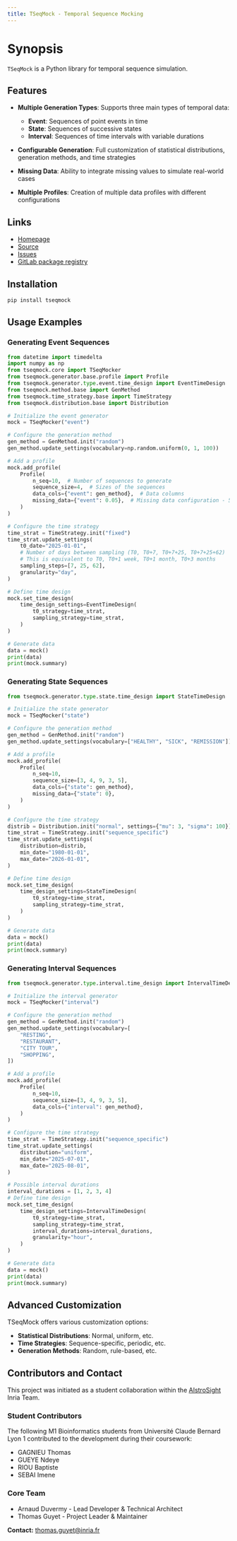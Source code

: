 ```yaml
---
title: TSeqMock - Temporal Sequence Mocking
---
```


# Synopsis

`TSeqMock` is a Python library for temporal sequence simulation.


## Features

- **Multiple Generation Types**: Supports three main types of temporal data:
  - **Event**: Sequences of point events in time
  - **State**: Sequences of successive states
  - **Interval**: Sequences of time intervals with variable durations

- **Configurable Generation**: Full customization of statistical distributions, generation methods, and time strategies

- **Missing Data**: Ability to integrate missing values to simulate real-world cases

- **Multiple Profiles**: Creation of multiple data profiles with different configurations

## Links

* [Homepage](https://gitlab.inria.fr/tanat/core/tseqmock)
* [Source](https://gitlab.inria.fr/tanat/core/tseqmock.git)
* [Issues](https://gitlab.inria.fr/tanat/core/tseqmock/-/issues)
* [GitLab package registry](https://gitlab.inria.fr/tanat/core/tseqmock/-/packages)

## Installation

```bash
pip install tseqmock
```

## Usage Examples

### Generating Event Sequences

```python
from datetime import timedelta
import numpy as np
from tseqmock.core import TSeqMocker
from tseqmock.generator.base.profile import Profile
from tseqmock.generator.type.event.time_design import EventTimeDesign
from tseqmock.method.base import GenMethod
from tseqmock.time_strategy.base import TimeStrategy
from tseqmock.distribution.base import Distribution

# Initialize the event generator
mock = TSeqMocker("event")

# Configure the generation method
gen_method = GenMethod.init("random")
gen_method.update_settings(vocabulary=np.random.uniform(0, 1, 100))

# Add a profile
mock.add_profile(
    Profile(
        n_seq=10,  # Number of sequences to generate
        sequence_size=4,  # Sizes of the sequences
        data_cols={"event": gen_method},  # Data columns
        missing_data={"event": 0.05},  # Missing data configuration - 5% missing
    )
)

# Configure the time strategy
time_strat = TimeStrategy.init("fixed")
time_strat.update_settings(
    t0_date="2025-01-01",
    # Number of days between sampling (T0, T0+7, T0+7+25, T0+7+25+62)
    # This is equivalent to T0, T0+1 week, T0+1 month, T0+3 months
    sampling_steps=[7, 25, 62],
    granularity="day",
)

# Define time design
mock.set_time_design(
    time_design_settings=EventTimeDesign(
        t0_strategy=time_strat,
        sampling_strategy=time_strat,
    )
)

# Generate data
data = mock()
print(data)
print(mock.summary)
```

### Generating State Sequences

```python
from tseqmock.generator.type.state.time_design import StateTimeDesign

# Initialize the state generator
mock = TSeqMocker("state")

# Configure the generation method
gen_method = GenMethod.init("random")
gen_method.update_settings(vocabulary=["HEALTHY", "SICK", "REMISSION"])

# Add a profile
mock.add_profile(
    Profile(
        n_seq=10,
        sequence_size=[3, 4, 9, 3, 5],
        data_cols={"state": gen_method},
        missing_data={"state": 0},
    )
)

# Configure the time strategy
distrib = Distribution.init("normal", settings={"mu": 3, "sigma": 100})
time_strat = TimeStrategy.init("sequence_specific")
time_strat.update_settings(
    distribution=distrib,
    min_date="1980-01-01",
    max_date="2026-01-01",
)

# Define time design
mock.set_time_design(
    time_design_settings=StateTimeDesign(
        t0_strategy=time_strat,
        sampling_strategy=time_strat,
    )
)

# Generate data
data = mock()
print(data)
print(mock.summary)
```

### Generating Interval Sequences

```python
from tseqmock.generator.type.interval.time_design import IntervalTimeDesign

# Initialize the interval generator
mock = TSeqMocker("interval")

# Configure the generation method
gen_method = GenMethod.init("random")
gen_method.update_settings(vocabulary=[
    "RESTING",
    "RESTAURANT",
    "CITY TOUR",
    "SHOPPING",
])

# Add a profile
mock.add_profile(
    Profile(
        n_seq=10,
        sequence_size=[3, 4, 9, 3, 5],
        data_cols={"interval": gen_method},
    )
)

# Configure the time strategy
time_strat = TimeStrategy.init("sequence_specific")
time_strat.update_settings(
    distribution="uniform",
    min_date="2025-07-01",
    max_date="2025-08-01",
)

# Possible interval durations
interval_durations = [1, 2, 3, 4]
# Define time design
mock.set_time_design(
    time_design_settings=IntervalTimeDesign(
        t0_strategy=time_strat,
        sampling_strategy=time_strat,
        interval_durations=interval_durations,
        granularity="hour",
    )
)

# Generate data
data = mock()
print(data)
print(mock.summary)
```

## Advanced Customization

TSeqMock offers various customization options:

- **Statistical Distributions**: Normal, uniform, etc.
- **Time Strategies**: Sequence-specific, periodic, etc.
- **Generation Methods**: Random, rule-based, etc.

## Contributors and Contact

This project was initiated as a student collaboration within the [AIstroSight](https://team.inria.fr/aistrosight/) Inria Team.

### Student Contributors

The following M1 Bioinformatics students from Université Claude Bernard Lyon 1 contributed to the development during their coursework:
* GAGNIEU Thomas
* GUEYE Ndeye
* RIOU Baptiste
* SEBAI Imene

### Core Team

* Arnaud Duvermy - Lead Developer & Technical Architect
* Thomas Guyet - Project Leader & Maintainer

**Contact:** [thomas.guyet@inria.fr](mailto:thomas.guyet@inria.fr)
